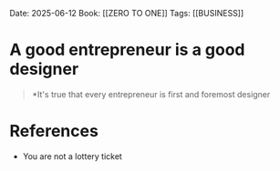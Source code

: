 Date: 2025-06-12
Book: [[ZERO TO ONE]]
Tags: [[BUSINESS]] 

# A good entrepreneur is a good designer

>*It's true that every entrepreneur is first and foremost designer 
# References 
- You are not a lottery ticket 